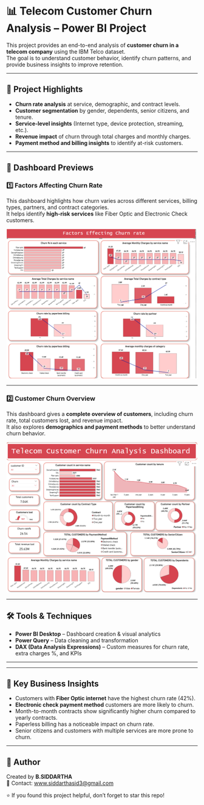 # 📊 Telecom Customer Churn Analysis – Power BI Project

This project provides an end-to-end analysis of **customer churn in a telecom company** using the IBM Telco dataset.  
The goal is to understand customer behavior, identify churn patterns, and provide business insights to improve retention.

---

## 🚀 Project Highlights
- **Churn rate analysis** at service, demographic, and contract levels.
- **Customer segmentation** by gender, dependents, senior citizens, and tenure.
- **Service-level insights** (Internet type, device protection, streaming, etc.).
- **Revenue impact** of churn through total charges and monthly charges.
- **Payment method and billing insights** to identify at-risk customers.

---

## 📸 Dashboard Previews

### 1️⃣ Factors Affecting Churn Rate
This dashboard highlights how churn varies across different services, billing types, partners, and contract categories.  
It helps identify **high-risk services** like Fiber Optic and Electronic Check customers.  

![Factors Affecting Churn Rate](images/factors_churn.png)

---

### 2️⃣ Customer Churn Overview
This dashboard gives a **complete overview of customers**, including churn rate, total customers lost, and revenue impact.  
It also explores **demographics and payment methods** to better understand churn behavior.  

![Customer Churn Overview](images/churn_overview.png)

---

## 🛠 Tools & Techniques
- **Power BI Desktop** – Dashboard creation & visual analytics  
- **Power Query** – Data cleaning and transformation  
- **DAX (Data Analysis Expressions)** – Custom measures for churn rate, extra charges %, and KPIs  

---


---

## 📢 Key Business Insights
- Customers with **Fiber Optic internet** have the highest churn rate (42%).  
- **Electronic check payment method** customers are more likely to churn.  
- Month-to-month contracts show significantly higher churn compared to yearly contracts.  
- Paperless billing has a noticeable impact on churn rate.  
- Senior citizens and customers with multiple services are more prone to churn.  

---

## 👤 Author
Created by **B.SIDDARTHA**  
📧 Contact: www.siddarthasid3@gmail.com  

⭐ If you found this project helpful, don’t forget to star this repo!
